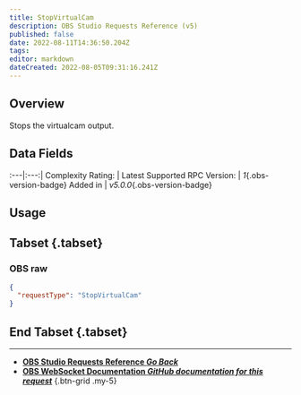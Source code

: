 ```yaml
---
title: StopVirtualCam
description: OBS Studio Requests Reference (v5)
published: false
date: 2022-08-11T14:36:50.204Z
tags: 
editor: markdown
dateCreated: 2022-08-05T09:31:16.241Z
---
```


## Overview
Stops the virtualcam output.

## Data Fields
:---|:---:|
Complexity Rating: | <span class="stars stars--1"></span>
Latest Supported RPC Version: | *1*{.obs-version-badge}
Added in | *v5.0.0*{.obs-version-badge}

## Usage
## Tabset {.tabset}
### OBS raw
```json
{
  "requestType": "StopVirtualCam"
}
```
## End Tabset {.tabset}

---

- [<i class="mdi mdi-chevron-left"></i>**OBS Studio Requests Reference *Go Back***](/en/Broadcasters/OBS/Requests)
- [<i class="mdi mdi-github"></i> **OBS WebSocket Documentation *GitHub documentation for this request***](https://github.com/obsproject/obs-websocket/blob/master/docs/generated/protocol.md#stopvirtualcam)
{.btn-grid .my-5}
